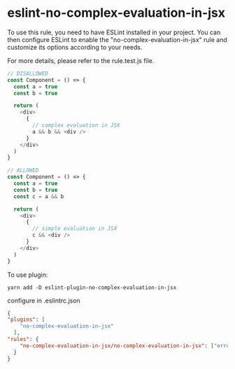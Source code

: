 # eslint-no-complex-evaluation-in-jsx

To use this rule, you need to have ESLint installed in your project. You can then configure ESLint to enable the "no-complex-evaluation-in-jsx" rule and customize its options according to your needs.

For more details, please refer to the rule.test.js file.

```javascript
// DISALLOWED
const Component = () => {
  const a = true
  const b = true

  return (
    <div>
      {
        // complex evaluation in JSX
        a && b && <div />
      }
    </div>
  )
}
```

```javascript
// ALLOWED
const Component = () => {
  const a = true
  const b = true
  const c = a && b

  return (
    <div>
      {
        // simple evaluation in JSX
        c && <div />
      }
    </div>
  )
}
```

To use plugin:

```
yarn add -D eslint-plugin-no-complex-evaluation-in-jsx
```

configure in .eslintrc.json

```json
{
"plugins": [ 
	"no-complex-evaluation-in-jsx"
  ],
"rules": {
	"no-complex-evaluation-in-jsx/no-complex-evaluation-in-jsx": ["error"]
  }
}
```